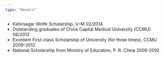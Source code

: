 ```yaml
---
type: "Honors"
---
```

* Kshirsagar Wolfe Scholarship, U-M  02/2014
* Outstanding graduates of China Capital Medical University (CCMU)  06/2012
* Excellent First-class Scholarship of University (for three times), CCMU  2009-2012
* National Scholarship from Ministry of Education, P. R. China  2009-2010  
